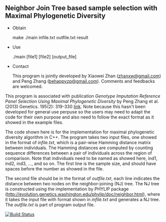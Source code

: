 Neighbor Join Tree based sample selection with Maximal Phylogenetic Diversity
-----------------------------------------

* Obtain

    make
    ./main infile.txt outfile.txt result
    
* Use

   ./main [file1] [file2] [output_file]

* Contact

    This program is jointly developed by Xiaowei Zhan (zhanxw@gmail.com) and Peng Zhang (behappyzp@gmail.com). Comments and feedbacks are welcomed.

This program is associated with publication *Genotype Imputation Reference Panel Selection Using Maximal Phylogenetic Diversity* by Peng Zhang et al. (2013) Genetics. 195(2): 319-330 [link](http://www.ncbi.nlm.nih.gov/pmc/articles/PMC3781962/). Note because this hasn't been developed for general use perpuse so the users may need to adapt the code for their own purpose and also need to follow the exact format as it showed in the example files.

The code shown here is for the implementation for maximal phylogenetic diversity algorithm in C++. The program takes two input files, one showed in the format of *infile.txt*, which is a pair-wise Hamming distance matrix between individuals. The Hamming distances are computed by counting sequence differences between a pair of individuals across the region of comparison. Note that individuals need to be named as showed here, ind1, ind2, ind3, ..., and so on. The first line is the sample size, and should have spaces before the number as showed in the file.

The second file should be in the format of *outfile.txt*, each line indicates the distance between two nodes on the neighbor-joining (NJ) tree. The NJ tree is constructed using the implementation by PHYLIP package (http://evolution.genetics.washington.edu/phylip/doc/neighbor.html), where it takes the input file with format shown in *infile.txt* and generates a NJ tree. The *outfile.txt* is part of program output file. 

[![Build Status](https://travis-ci.org/zhanxw/SPD.svg)](https://travis-ci.org/zhanxw/SPD)
